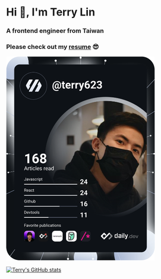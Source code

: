 # Hi 👋, I'm Terry Lin
### A frontend engineer from Taiwan
### Please check out my [resume](https://www.cakeresume.com/terry623) 😎

<a href="https://app.daily.dev/terry623"><img src="https://github.com/terry623/terry623/blob/main/devcard.svg" width="400" alt="Terry Lin's Dev Card"/></a>

[![Terry's GitHub stats](https://github-readme-stats.vercel.app/api?username=terry623&&count_private=true&show_icons=true&theme=dracula)](https://github.com/anuraghazra/github-readme-stats)
